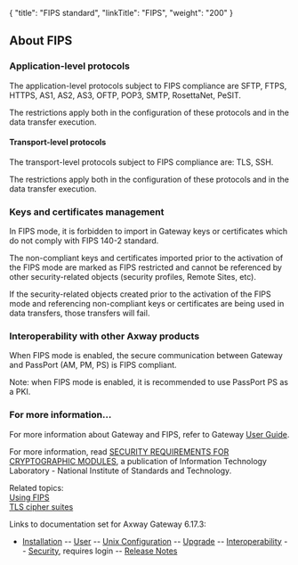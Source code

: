 {
    "title": "FIPS standard",
    "linkTitle": "FIPS",
    "weight": "200"
}<span id="About_FIPS"></span>

## About FIPS

<span id="Application-level_protocols"></span>

### Application-level protocols

The application-level protocols subject to FIPS compliance are SFTP, FTPS, HTTPS, AS1, AS2, AS3, OFTP, POP3, SMTP, RosettaNet, PeSIT.

The restrictions apply both in the configuration of these protocols and in the data transfer execution.

#### Transport-level protocols

The transport-level protocols subject to FIPS compliance are: TLS, SSH.

The restrictions apply both in the configuration of these protocols and in the data transfer execution.

<span id="Keys_and_certificates_management"></span>

### Keys and certificates management

In FIPS mode, it is forbidden to import in Gateway keys or certificates which do not comply with FIPS 140-2 standard.

The non-compliant keys and certificates imported prior to the activation of the FIPS mode are marked as FIPS restricted and cannot be referenced by other security-related objects (security profiles, Remote Sites, etc).

If the security-related objects created prior to the activation of the FIPS mode and referencing non-compliant keys or certificates are being used in data transfers, those transfers will fail.

<span id="Interoperability_with_other_Axway_products"></span>

### Interoperability with other Axway products

When FIPS mode is enabled, the secure communication between <span class="mc-variable axway_variables.Component_Short_Name variable">Gateway</span> and <span class="mc-variable suite_variables.PassPortName variable">PassPort</span> (AM, PM, PS) is FIPS compliant.

Note: when FIPS mode is enabled, it is recommended to use PassPort PS as a PKI.

### For more information...

For more information about Gateway and FIPS, refer to Gateway [User Guide](#).

For more information, read [SECURITY REQUIREMENTS FOR CRYPTOGRAPHIC MODULES](http://csrc.nist.gov/publications/fips/fips140-2/fips1402.pdf), a publication of Information Technology Laboratory - National Institute of Standards and Technology.

Related topics:  
<a href="using_fips" class="MCXref xref">Using FIPS</a>  
<a href="../ssl_and_tls_protocols_about/tls_cipher_suites" class="MCXref xref">TLS cipher suites</a>

Links to documentation set for Axway Gateway <span class="mc-variable axway_variables.Release_Number variable">6.17.3</span>:

-   [Installation](#) -- [User](#) -- [Unix Configuration](#) -- [Upgrade](#) -- [Interoperability](#) -- [Security](#), requires login -- [Release Notes](#)
